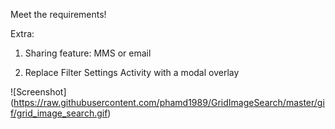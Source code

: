 

Meet the requirements!

Extra:
1. Sharing feature: MMS or email

2. Replace Filter Settings Activity with a modal overlay


![Screenshot] (https://raw.githubusercontent.com/phamd1989/GridImageSearch/master/gif/grid_image_search.gif)
